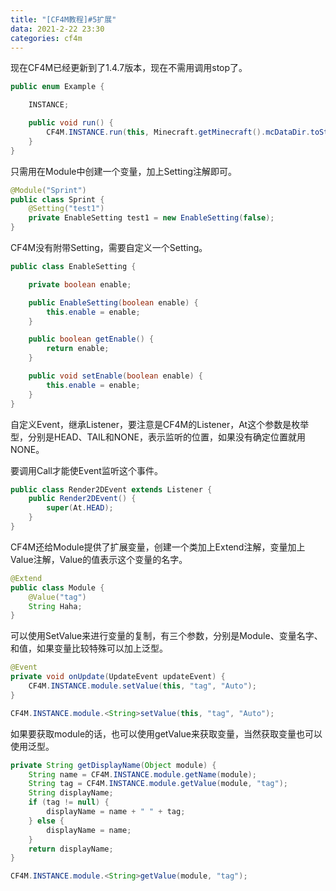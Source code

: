```yaml
---
title: "[CF4M教程]#5扩展"
data: 2021-2-22 23:30
categories: cf4m
---
```


现在CF4M已经更新到了1.4.7版本，现在不需用调用stop了。

```java
public enum Example {

    INSTANCE;

    public void run() {
        CF4M.INSTANCE.run(this, Minecraft.getMinecraft().mcDataDir.toString() + "/Example");
    }
}
```

只需用在Module中创建一个变量，加上Setting注解即可。

```java
@Module("Sprint")
public class Sprint {
    @Setting("test1")
    private EnableSetting test1 = new EnableSetting(false);
}
```

CF4M没有附带Setting，需要自定义一个Setting。


```java
public class EnableSetting {

    private boolean enable;

    public EnableSetting(boolean enable) {
        this.enable = enable;
    }

    public boolean getEnable() {
        return enable;
    }

    public void setEnable(boolean enable) {
        this.enable = enable;
    }
}
```

自定义Event，继承Listener，要注意是CF4M的Listener，At这个参数是枚举型，分别是HEAD、TAIL和NONE，表示监听的位置，如果没有确定位置就用NONE。

要调用Call才能使Event监听这个事件。

```java
public class Render2DEvent extends Listener {
    public Render2DEvent() {
        super(At.HEAD);
    }
}
```

CF4M还给Module提供了扩展变量，创建一个类加上Extend注解，变量加上Value注解，Value的值表示这个变量的名字。

```java
@Extend
public class Module {
    @Value("tag")
    String Haha;
}
```

可以使用SetValue来进行变量的复制，有三个参数，分别是Module、变量名字、和值，如果变量比较特殊可以加上泛型。

```java
@Event
private void onUpdate(UpdateEvent updateEvent) {
    CF4M.INSTANCE.module.setValue(this, "tag", "Auto");
}
```

```java
CF4M.INSTANCE.module.<String>setValue(this, "tag", "Auto");
```

如果要获取module的话，也可以使用getValue来获取变量，当然获取变量也可以使用泛型。

```java
private String getDisplayName(Object module) {
    String name = CF4M.INSTANCE.module.getName(module);
    String tag = CF4M.INSTANCE.module.getValue(module, "tag");
    String displayName;
    if (tag != null) {
        displayName = name + " " + tag;
    } else {
        displayName = name;
    }
    return displayName;
}
```

```java
CF4M.INSTANCE.module.<String>getValue(module, "tag");
```